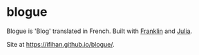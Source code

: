 # blogue

Blogue is 'Blog' translated in French. Built with [Franklin](https://franklin.org) and [Julia](https://julialang.org).

Site at <https://ifihan.github.io/blogue/>.
